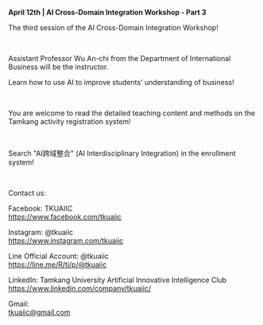**April 12th | AI Cross-Domain Integration Workshop - Part 3**

The third session of the AI Cross-Domain Integration Workshop!

&nbsp;

Assistant Professor Wu An-chi from the Department of International Business will be the instructor.

Learn how to use AI to improve students' understanding of business!

&nbsp;

You are welcome to read the detailed teaching content and methods on the Tamkang activity registration system!

&nbsp;

Search "AI跨域整合" (AI Interdisciplinary Integration) in the enrollment system!

&nbsp;

Contact us:

Facebook: TKUAIIC <br />https://www.facebook.com/tkuaiic

Instagram: @tkuaiic <br />https://www.instagram.com/tkuaiic

Line Official Account: @tkuaiic <br />https://line.me/R/ti/p/@tkuaiic

LinkedIn: Tamkang University Artificial Innovative Intelligence Club <br />https://www.linkedin.com/company/tkuaiic/

Gmail: <br />tkuaiic@gmail.com
